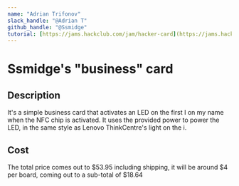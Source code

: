 ```yaml
---
name: "Adrian Trifonov"
slack_handle: "@Adrian T"
github_handle: "@Ssmidge"
tutorial: [https://jams.hackclub.com/jam/hacker-card](https://jams.hackclub.com/jam/hacker-card)
---
```


# Ssmidge's "business" card
## Description
It's a simple business card that activates an LED on the first I on my name when the NFC chip is activated. It uses the provided power to power the LED, in the same style as Lenovo ThinkCentre's light on the i.

## Cost
The total price comes out to $53.95 including shipping, it will be around $4 per board, coming out to a sub-total of $18.64
